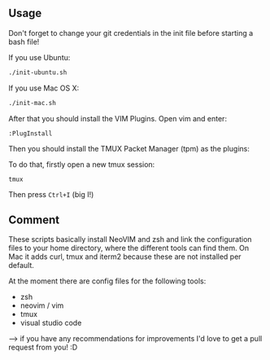 
Usage
-----

Don't forget to change your git credentials in the init file before starting a bash file!

If you use Ubuntu:

```bash
./init-ubuntu.sh

```

If you use Mac OS X:

```bash
./init-mac.sh

```


After that you should install the VIM Plugins. Open vim and enter:

```
:PlugInstall

```

Then you should install the TMUX Packet Manager (tpm) as the plugins:

To do that, firstly open a new tmux session:

```
tmux

```

Then press `Ctrl+I` (big I!)


Comment
-------

These scripts basically install NeoVIM and zsh and link the configuration files to your home directory, where the different tools can find them. On Mac it adds curl, tmux and iterm2 because these are not installed per default.

At the moment there are config files for the following tools:

- zsh
- neovim / vim
- tmux
- visual studio code

--> if you have any recommendations for improvements I'd love to get a pull request from you! :D
